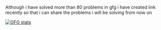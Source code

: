 Although i have solved more than 80 problems in gfg i have created link recently so that i can share the problems i will be solving from now on

<a href="https://auth.geeksforgeeks.org/user/<vishnuvb243>/practice/"><img src="https://geeks-for-geeks-stats-card.vercel.app/?username=<vishnuvb243>" alt="GFG stats"/></a>

